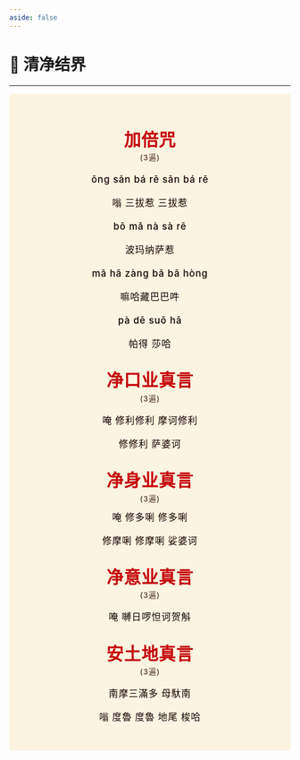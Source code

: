 ```yaml
---
aside: false
---
```


# 🪷 清净结界

----

<style>
.vp-doc p {
    margin: 5px 0;
}

.mantra-box {
  margin: 2px 0 !important;
  text-align: center;
  background-color: #FBF4E1;
  padding: 10px;
  border-radius: 5px;
  font-size: 1.2em;
  line-height: 1.5;
  font-weight: 500;
  color: #140000;
  /* font-family: KaiTi, "楷体", "楷体_GB2312", STKaiti, "华文楷体", serif; */
  letter-spacing: 0.06em;
  padding: 1.8em;
}

.mantra-title {
 text-align: center;
 font-size: 1.8em;
 font-weight: 1000;
 color: #C40007;
 margin-top: 30px;
 margin-bottom: 10px;
}

.mantra-space {
 height: 0.8em;
}

.mantra-times {
 color: #513027;
 font-size: 0.8em;
 margin-top: -0.8em;
 margin-bottom: 0.8em;
}

.mantra-important {
 color: #6F2AA9;
}
</style>



<div class="mantra-box">

<div class="mantra-title">
加倍咒
</div>
<div class="mantra-times">(3遍)</div>

ōng sān bá rē sān bá rē 

嗡 三拔惹 三拔惹 

bō mǎ nà sà rē

波玛纳萨惹 


mā hā zàng bā bā hòng 

嘛哈藏巴巴吽 

pà dē suō hā

帕得 莎哈



<div class="mantra-title">
净口业真言
</div>
<div class="mantra-times">(3遍)</div>

唵 修利修利 摩诃修利

修修利 萨婆诃

<div class="mantra-title">
净身业真言
</div>
<div class="mantra-times">(3遍)</div>
唵 修多唎 修多唎 

修摩唎 修摩唎 娑婆诃

<div class="mantra-title">
净意业真言
</div>
<div class="mantra-times">(3遍)</div>

唵 嚩日啰怛诃贺斛

<div class="mantra-title">
安土地真言
</div>
<div class="mantra-times">(3遍)</div>

南摩三滿多 母馱南 

嗡 度魯 度魯 地尾 梭哈


</div>


